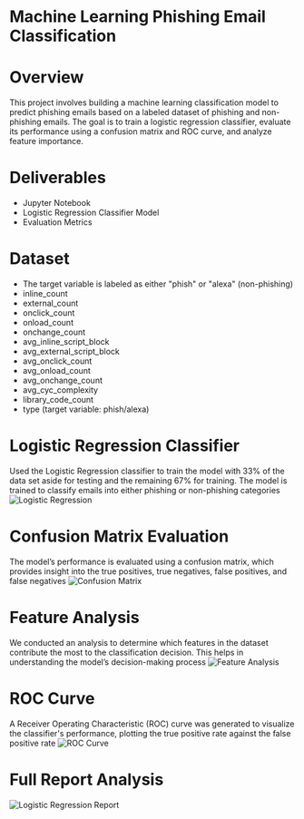 # Machine Learning Phishing Email Classification

# Overview

This project involves building a machine learning classification model to predict phishing emails based on a labeled dataset of phishing and non-phishing emails. The goal is to train a logistic regression classifier, evaluate its performance using a confusion matrix and ROC curve, and analyze feature importance.

# Deliverables

* Jupyter Notebook
* Logistic Regression Classifier Model
* Evaluation Metrics

# Dataset

* The target variable is labeled as either "phish" or "alexa" (non-phishing)
* inline_count
* external_count
* onclick_count
* onload_count
* onchange_count
* avg_inline_script_block
* avg_external_script_block
* avg_onclick_count
* avg_onload_count
* avg_onchange_count
* avg_cyc_complexity
* library_code_count
* type (target variable: phish/alexa)

# Logistic Regression Classifier

Used the Logistic Regression classifier to train the model with 33% of the data set aside for testing and the remaining 67% for training. The model is trained to classify emails into either phishing or non-phishing categories
![Logistic Regression](images/logistic_reg.png)

# Confusion Matrix Evaluation

The model’s performance is evaluated using a confusion matrix, which provides insight into the true positives, true negatives, false positives, and false negatives
![Confusion Matrix](images/confusion_matrix.png)

# Feature Analysis

We conducted an analysis to determine which features in the dataset contribute the most to the classification decision. This helps in understanding the model’s decision-making process
![Feature Analysis](images/feature_analysis.png)

# ROC Curve

A Receiver Operating Characteristic (ROC) curve was generated to visualize the classifier's performance, plotting the true positive rate against the false positive rate
![ROC Curve](images/ROC_Curve.png)


# Full Report Analysis

![Logistic Regression Report](images/logistic_regression_report.png)

